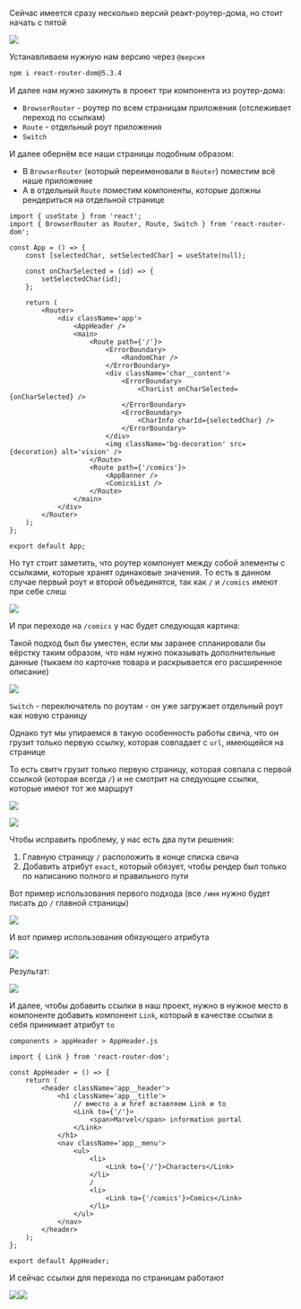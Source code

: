 
Сейчас имеется сразу несколько версий реакт-роутер-дома, но стоит начать с пятой 

![](_png/Pasted%20image%2020230313093811.png)

Устанавливаем нужную нам версию через `@версия`

```bash
npm i react-router-dom@5.3.4
```

И далее нам нужно закинуть в проект три компонента из роутер-дома:
- `BrowserRouter` - роутер по всем страницам приложения (отслеживает переход по ссылкам)
- `Route` - отдельный роут приложения
- `Switch` 

И далее обернём все наши страницы подобным образом:
- В `BrowserRouter` (который переименовали в `Router`) поместим всё наше приложение
- А в отдельный `Route` поместим компоненты, которые должны рендериться на отдельной странице

```JS
import { useState } from 'react';
import { BrowserRouter as Router, Route, Switch } from 'react-router-dom';

const App = () => {
	const [selectedChar, setSelectedChar] = useState(null);

	const onCharSelected = (id) => {
		setSelectedChar(id);
	};

	return (
		<Router>
			<div className='app'>
				<AppHeader />
				<main>
					<Route path={'/'}>
						<ErrorBoundary>
							<RandomChar />
						</ErrorBoundary>
						<div className='char__content'>
							<ErrorBoundary>
								<CharList onCharSelected={onCharSelected} />
							</ErrorBoundary>
							<ErrorBoundary>
								<CharInfo charId={selectedChar} />
							</ErrorBoundary>
						</div>
						<img className='bg-decoration' src={decoration} alt='vision' />
					</Route>
					<Route path={'/comics'}>
						<AppBanner />
						<ComicsList />
					</Route>
				</main>
			</div>
		</Router>
	);
};

export default App;
```

Но тут стоит заметить, что роутер компонует между собой элементы с ссылками, которые хранят одинаковые значения. То есть в данном случае первый роут и второй объединятся, так как `/` и `/comics` имеют при себе слеш

![](_png/Pasted%20image%2020230313095201.png)

И при переходе на `/comics` у нас будет следующая картина:

Такой подход был бы уместен, если мы заранее спланировали бы вёрстку таким образом, что нам нужно показывать дополнительные данные (тыкаем по карточке товара и раскрывается его расширенное описание)

![](_png/Pasted%20image%2020230313095231.png)

`Switch` - переключатель по роутам - он уже загружает отдельный роут как новую страницу

Однако тут мы упираемся в такую особенность работы свича, что он грузит только первую ссылку, которая совпадает с `url`, имеющейся на странице

То есть свитч грузит только первую страницу, которая совпала с первой ссылкой (которая всегда `/`) и не смотрит на следующие ссылки, которые имеют тот же маршрут

![](_png/Pasted%20image%2020230313102910.png)

![](_png/Pasted%20image%2020230313102913.png)

Чтобы исправить проблему, у нас есть два пути решения:
1) Главную страницу `/` расположить в конце списка свича
2) Добавить атрибут `exact`, который обязует, чтобы рендер был только по написанию полного и правильного пути

Вот пример использования первого подхода (все `/имя` нужно будет писать до `/` главной страницы)

![](_png/Pasted%20image%2020230313103404.png)

И вот пример использования обязующего атрибута

![](_png/Pasted%20image%2020230313103631.png)

Результат:

![](_png/Pasted%20image%2020230313103451.png)

И далее, чтобы добавить ссылки в наш проект, нужно в нужное место в компоненте добавить компонент `Link`, который в качестве ссылки в себя принимает атрибут `to`

`components > appHeader > AppHeader.js`
```JS
import { Link } from 'react-router-dom';

const AppHeader = () => {
	return (
		<header className='app__header'>
			<h1 className='app__title'>
				// вместо a и href вставляем Link и to
				<Link to={'/'}>
					<span>Marvel</span> information portal
				</Link>
			</h1>
			<nav className='app__menu'>
				<ul>
					<li>
						<Link to={'/'}>Characters</Link>
					</li>
					/
					<li>
						<Link to={'/comics'}>Comics</Link>
					</li>
				</ul>
			</nav>
		</header>
	);
};

export default AppHeader;
```

И сейчас ссылки для перехода по страницам работают

![](_png/Pasted%20image%2020230313104540.png)![](_png/Pasted%20image%2020230313104538.png)





